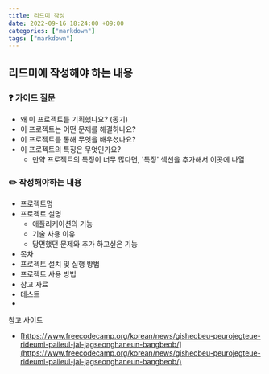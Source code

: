 ```yaml
---
title: 리드미 작성
date: 2022-09-16 18:24:00 +09:00
categories: ["markdown"]
tags: ["markdown"]
---
```


## 리드미에 작성해야 하는 내용

### ❓ 가이드 질문

- 왜 이 프로젝트를 기획했나요? (동기)
- 이 프로젝트는 어떤 문제를 해결하나요?
- 이 프로젝트를 통해 무엇을 배우셨나요?
- 이 프로젝트의 특징은 무엇인가요?
  - 만약 프로젝트의 특징이 너무 많다면, '특징' 섹션을 추가해서 이곳에 나열

### ✏️ 작성해야하는 내용

- 프로젝트명
- 프로젝트 설명
  - 애플리케이션의 기능
  - 기술 사용 이유
  - 당면했던 문제와 추가 하고싶은 기능
- 목차
- 프로젝트 설치 및 실행 방법
- 프로젝트 사용 방법
- 참고 자료
- 테스트
-

참고 사이트

- [https://www.freecodecamp.org/korean/news/gisheobeu-peurojegteue-rideumi-paileul-jal-jagseonghaneun-bangbeob/](https://www.freecodecamp.org/korean/news/gisheobeu-peurojegteue-rideumi-paileul-jal-jagseonghaneun-bangbeob/)
